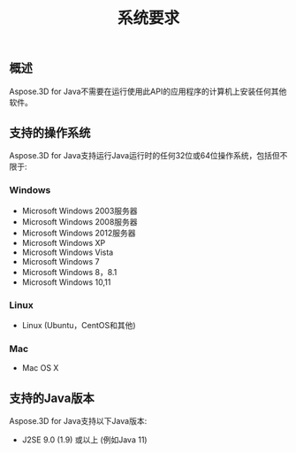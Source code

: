 ﻿---
title: 系统要求
type: docs
weight: 40
url: /zh/java/system-requirements/
description: Aspose.3D for Java不需要在运行使用此API的应用程序的计算机上安装任何其他软件。
---
## **概述**
Aspose.3D for Java不需要在运行使用此API的应用程序的计算机上安装任何其他软件。
## **支持的操作系统**
Aspose.3D for Java支持运行Java运行时的任何32位或64位操作系统，包括但不限于:
### **Windows**
- Microsoft Windows 2003服务器
- Microsoft Windows 2008服务器
- Microsoft Windows 2012服务器
- Microsoft Windows XP
- Microsoft Windows Vista
- Microsoft Windows 7
- Microsoft Windows 8，8.1
- Microsoft Windows 10,11
### **Linux**
- Linux (Ubuntu，CentOS和其他)
### **Mac**
- Mac OS X
## **支持的Java版本**
Aspose.3D for Java支持以下Java版本:

- J2SE 9.0 (1.9) 或以上 (例如Java 11)


